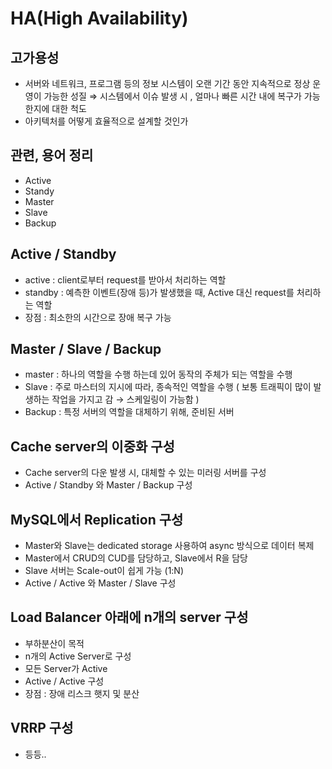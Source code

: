 # HA(High Availability)

## 고가용성

- 서버와 네트워크, 프로그램 등의 정보 시스템이 오랜 기간 동안 지속적으로 정상 운영이 가능한 성질
  ⇒
  시스템에서 이슈 발생 시 , 얼마나 빠른 시간 내에 복구가 가능한지에 대한 척도
- 아키텍처를 어떻게 효율적으로 설계할 것인가

## 관련, 용어 정리

- Active
- Standy
- Master
- Slave
- Backup

## Active / Standby

- active : client로부터 request를 받아서 처리하는 역할
- standby : 예측한 이벤트(장애 등)가 발생했을 때, Active 대신 request를 처리하는 역할
- 장점 : 최소한의 시간으로 장애 복구 가능

## Master / Slave / Backup

- master : 하나의 역할을 수행 하는데 있어 동작의 주체가 되는 역할을 수행
- Slave : 주로 마스터의 지시에 따라, 종속적인 역할을 수행 ( 보통 트래픽이 많이 발생하는 작업을 가지고 감 → 스케일링이 가능함 )
- Backup : 특정 서버의 역할을 대체하기 위해, 준비된 서버

## Cache server의 이중화 구성

- Cache server의 다운 발생 시, 대체할 수 있는 미러링 서버를 구성
- Active / Standby 와 Master / Backup 구성

## MySQL에서 Replication 구성

- Master와 Slave는 dedicated storage 사용하여 async 방식으로 데이터 복제
- Master에서 CRUD의 CUD를 담당하고, Slave에서 R을 담당
- Slave 서버는 Scale-out이 쉽게 가능 (1:N)
- Active / Active 와 Master / Slave 구성

## Load Balancer 아래에 n개의 server 구성

- 부하분산이 목적
- n개의 Active Server로 구성
- 모든 Server가 Active
- Active / Active 구성
- 장점 : 장애 리스크 햇지 및 분산

## VRRP 구성

- 등등..
